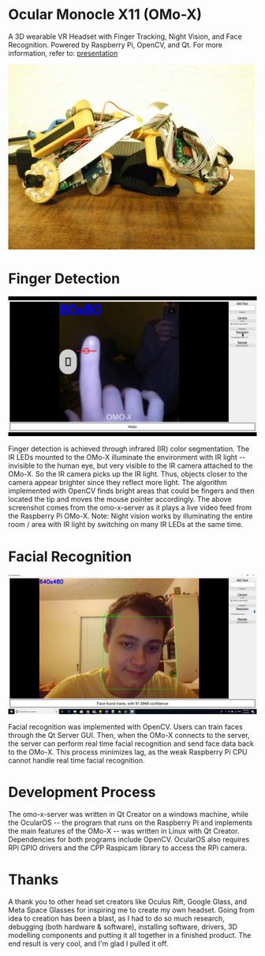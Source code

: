 # Ocular Monocle X11 (OMo-X)
A 3D wearable VR Headset with Finger Tracking, Night Vision, and Face Recognition. Powered by Raspberry Pi, OpenCV, and Qt. For more information, refer to: <a target="_black" href='https://raw.githubusercontent.com/travisjayday/omo-x/master/screenshots/presentation.jpg'>presentation</a>

<img src='https://github.com/travisjayday/omo-x/blob/master/screenshots/pretty.jpg' width=500/>

# Finger Detection
<img src='https://github.com/travisjayday/omo-x/blob/master/screenshots/fingerdet.jpg' width=1000/>

Finger detection is achieved through infrared (IR) color segmentation. The IR LEDs mounted to the OMo-X illuminate the environment with IR light -- invisible to the human eye, but very visible to the IR camera attached to the OMo-X. So the IR camera picks up the IR light. Thus, objects closer to the camera appear brighter since they reflect more light. The algorithm implemented with OpenCV finds bright areas that could be fingers and then located the tip and moves the mouse pointer accordingly. The above screenshot comes from the omo-x-server as it plays a live video feed from the Raspberry Pi OMo-X. Note: Night vision works by illuminating the entire room / area with IR light by switching on many IR LEDs at the same time.

# Facial Recognition
<img src='https://raw.githubusercontent.com/travisjayday/omo-x/master/screenshots/facerec.jpg' width=1000/>

Facial recognition was implemented with OpenCV. Users can train faces through the Qt Server GUI. Then, when the OMo-X connects to the server, the server can perform real time facial recognition and send face data back to the OMo-X. This process minimizes lag, as the weak Raspberry Pi CPU cannot handle real time facial recognition. 

# Development Process
The omo-x-server was written in Qt Creator on a windows machine, while the OcularOS -- the program that runs on the Raspberry Pi and implements the main features of the OMo-X -- was written in Linux with Qt Creator. Dependencies for both programs include OpenCV. OcularOS also requires RPi GPIO drivers and the CPP Raspicam library to access the RPi camera. 

# Thanks
A thank you to other head set creators like Oculus Rift, Google Glass, and Meta Space Glasses for inspiring me to create my own headset. Going from idea to creation has been a blast, as I had to do so much research, debugging (both hardware & software), installing software, drivers, 3D modelling components and putting it all together in a finished product. The end result is very cool, and I'm glad I pulled it off. 
